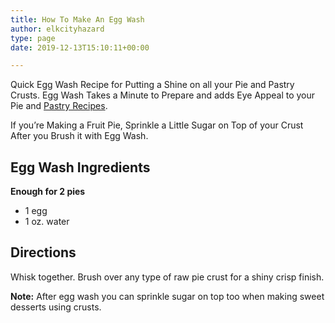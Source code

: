 ```yaml
---
title: How To Make An Egg Wash
author: elkcityhazard
type: page
date: 2019-12-13T15:10:11+00:00

---
```

Quick Egg Wash Recipe for Putting a Shine on all your Pie and Pastry Crusts. Egg Wash Takes a Minute to Prepare and adds Eye Appeal to your Pie and [Pastry Recipes][1].

If you&#8217;re Making a Fruit Pie, Sprinkle a Little Sugar on Top of your Crust After you Brush it with Egg Wash.

## Egg Wash Ingredients

**Enough for 2 pies**

  * 1 egg
  * 1 oz. water
## Directions

Whisk together. Brush over any type of raw pie crust for a shiny crisp finish.

**Note:** After egg wash you can sprinkle sugar on top too when making sweet desserts using crusts.

 [1]: /wordpress/dessert-recipes/